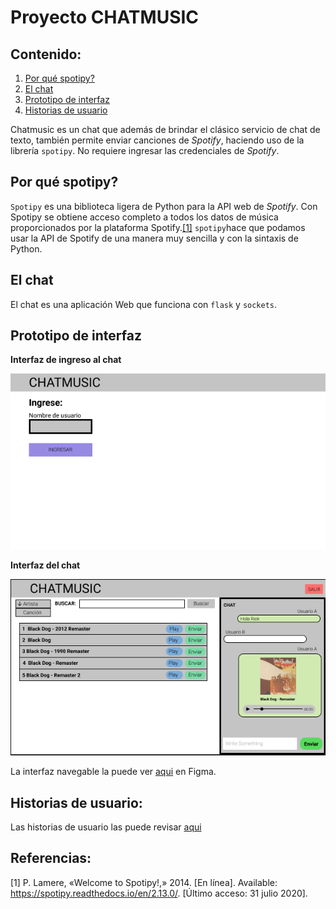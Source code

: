# Proyecto CHATMUSIC
## Contenido:
1. [Por qué spotipy?](#por-que-spotipy)
2. [El chat](#el-chat)
3. [Prototipo de interfaz](#prototipo-de-interfaz)
4. [Historias de usuario](#historias-de-usuario)

Chatmusic es un chat que además de brindar el clásico servicio de chat de texto, también permite enviar canciones de *Spotify*, haciendo uso de la librería `spotipy`. No requiere ingresar las credenciales de *Spotify*.

## Por qué spotipy?
`Spotipy` es una biblioteca ligera de Python para la API web de *Spotify*. Con Spotipy se obtiene acceso completo a todos los datos de música proporcionados por la plataforma Spotify.[[1]](https://spotipy.readthedocs.io/en/2.13.0/) `spotipy`hace que podamos usar la API de Spotify de una manera muy sencilla y con la sintaxis de Python.

## El chat
El chat es una aplicación Web que funciona con `flask` y `sockets`.

## Prototipo de interfaz

**Interfaz de ingreso al chat**


![alt text](https://github.com/2020-A-Python-GR1/py-trujillo-jorge/blob/desarrollo/Proyecto/img/screen1.png "Interfaz de ingreso")

**Interfaz del chat**


![alt text](https://github.com/2020-A-Python-GR1/py-trujillo-jorge/blob/desarrollo/Proyecto/img/screen2.png "Interfaz chat")
 
 La interfaz navegable la puede ver [aqui](https://www.figma.com/file/BbMRVUfo9tPf5jyh7pENOA/Proyecto-Python?node-id=0%3A1) en Figma.
 
## Historias de usuario:
 Las historias de usuario las puede revisar [aqui](https://epnecuador-my.sharepoint.com/:x:/g/personal/jorge_trujillo_epn_edu_ec/Ec9za2LOY3tGtEOUDG2EsyEBYsWMDtxMptfh6K-y1LxEWg?e=RT4tOm)

## Referencias:
[1] 	P. Lamere, «Welcome to Spotipy!,» 2014. [En línea]. Available: https://spotipy.readthedocs.io/en/2.13.0/. [Último acceso: 31 julio 2020].

